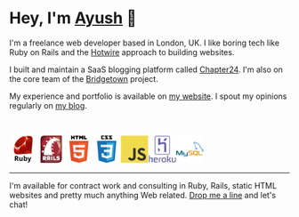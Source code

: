 # Hey, I'm [Ayush](https://twitter.com/ayushn21) 👋

I'm a freelance web developer based in London, UK. I like boring tech like Ruby on Rails and the [Hotwire](https://hotwire.dev) approach to building websites.

I built and maintain a SaaS blogging platform called [Chapter24](https://chapter24.app). I'm also on the core team of the [Bridgetown](https://bridgetownrb.com) project.

My experience and portfolio is available on [my website](https://radioactivetoy.tech). I spout my opinions regularly on [my blog](https://binarysolo.chapter24.blog).

<br>

<a href="https://www.ruby-lang.org/en/"><img src="https://raw.githubusercontent.com/devicons/devicon/master/icons/ruby/ruby-original-wordmark.svg" height="50"></a><a href="http://rubyonrails.org"><img src="https://raw.githubusercontent.com/devicons/devicon/master/icons/rails/rails-original-wordmark.svg" height="50"></a><a href="https://www.w3.org/html/"><img src="https://raw.githubusercontent.com/devicons/devicon/master/icons/html5/html5-original-wordmark.svg" height="50"></a><a href="https://www.w3schools.com/css/"><img src="https://raw.githubusercontent.com/devicons/devicon/master/icons/css3/css3-original-wordmark.svg" height="50"></a><a href="https://www.w3schools.com/js/"><img src="https://raw.githubusercontent.com/devicons/devicon/master/icons/javascript/javascript-original.svg" height="50"></a><a href="http://heroku.com"><img src="https://raw.githubusercontent.com/devicons/devicon/master/icons/heroku/heroku-original-wordmark.svg" height="50"></a><a href="http://mysql.com"><img src="https://raw.githubusercontent.com/devicons/devicon/master/icons/mysql/mysql-original-wordmark.svg" height="50"></a>

----

I'm available for contract work and consulting in Ruby, Rails, static HTML websites and pretty much anything Web related. [Drop me a line](mailto:ayush@radioactivetoy.tech) and let's chat!